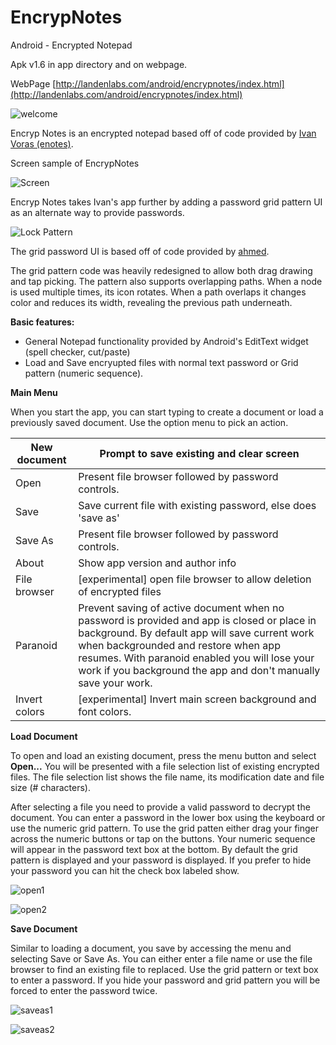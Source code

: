 # EncrypNotes
Android - Encrypted Notepad

Apk v1.6 in app directory and on webpage.

WebPage
[http://landenlabs.com/android/encrypnotes/index.html](http://landenlabs.com/android/encrypnotes/index.html)

![welcome](http://landenlabs.com/android/encrypnotes/welcome.png)


Encryp Notes is an encrypted notepad based off of code provided by [Ivan Voras (enotes)](http://sourceforge.net/projects/enotes/).

Screen sample of EncrypNotes

![Screen](http://landenlabs.com/android/encrypnotes/main-menu.png)


Encryp Notes takes Ivan's app further by adding a password grid pattern UI as an alternate way to provide passwords.

![Lock Pattern](http://landenlabs.com/android/encrypnotes/grid-pattern.png)


The grid password UI is based off of code provided by [ahmed](https://github.com/asghonim/simple_android_lock_pattern).

The grid pattern code was heavily redesigned to allow both drag drawing and tap picking. 
The pattern also supports overlapping paths. When a node is used multiple times, its icon rotates. 
When a path overlaps it changes color and reduces its width, revealing the previous path underneath.

**Basic features:**

* General Notepad functionality provided by Android's EditText widget (spell checker, cut/paste)
* Load and Save encryupted files with normal text password or Grid pattern (numeric sequence).



**Main Menu**

When you start the app, you can start typing to create a document or load a previously saved document. Use the option menu to pick an action.

New document| Prompt to save existing and clear screen
------------| ----------------------------------------
Open|	Present file browser followed by password controls.
Save|	Save current file with existing password, else does 'save as'
Save As|	Present file browser followed by password controls.
About|	Show app version and author info
File browser|	[experimental] open file browser to allow deletion of encrypted files
Paranoid|	Prevent saving of active document when no password is provided and app is closed or place in background. By default app will save current work when backgrounded and restore when app resumes. With paranoid enabled you will lose your work if you background the app and don't manually save your work.
Invert colors|	[experimental] Invert main screen background and font colors.


**Load Document**

To open and load an existing document, press the menu button and select **Open...** You will be presented with a file selection list of existing encrypted files. The file selection list shows the file name, its modification date and file size (# characters).

After selecting a file you need to provide a valid password to decrypt the document. You can enter a password in the lower box using the keyboard or use the numeric grid pattern. To use the grid patten either drag your finger across the numeric buttons or tap on the buttons. Your numeric sequence will appear in the password text box at the bottom. By default the grid pattern is displayed and your password is displayed. If you prefer to hide your password you can hit the check box labeled show.

![open1](http://landenlabs.com/android/encrypnotes/open-pwd1.png)

![open2](http://landenlabs.com/android/encrypnotes/open-pwd2.png)


**Save Document**

Similar to loading a document, you save by accessing the menu and selecting Save or Save As. You can either enter a file name or use the file browser to find an existing file to replaced. Use the grid pattern or text box to enter a password. If you hide your password and grid pattern you will be forced to enter the password twice.

![saveas1](http://landenlabs.com/android/encrypnotes/save-as1.png)

![saveas2](http://landenlabs.com/android/encrypnotes/save-as2.png)


